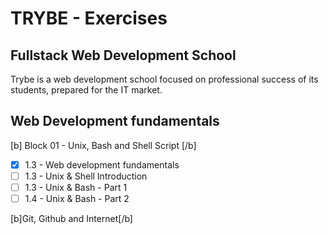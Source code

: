 # TRYBE - Exercises

## Fullstack Web Development School

Trybe is a web development school focused on professional success of its students, prepared for the IT market.

## Web Development fundamentals

[b] Block 01 - Unix, Bash and Shell Script [/b]

- [x] 1.3 - Web development fundamentals
- [ ] 1.3 - Unix & Shell Introduction
- [ ] 1.3 - Unix & Bash - Part 1
- [ ] 1.4 - Unix & Bash - Part 2

[b]Git, Github and Internet[/b]

